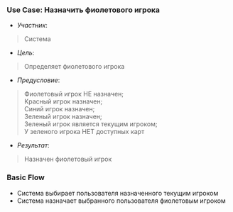 ### Use Case: Назначить фиолетового игрока
- *Участник*:
> Система
- *Цель*:
> Определяет фиолетового игрока
- *Предусловие*:
> Фиолетовый игрок НЕ назначен;<br>
> Красный игрок назначен;<br>
> Синий игрок назначен;<br>
> Зеленый игрок назначен;<br>
> Зеленый игрок является текущим игроком;<br>
> У зеленого игрока НЕТ доступных карт
- *Результат*:
> Назначен фиолетовый игрок 

### Basic Flow
* Система выбирает пользователя назначенного текущим игроком
* Система назначает выбранного пользователя фиолетовым игроком